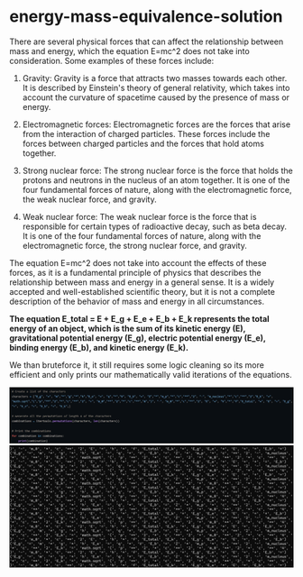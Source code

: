 # energy-mass-equivalence-solution

There are several physical forces that can affect the relationship between mass and energy, which the equation E=mc^2 does not take into consideration. Some examples of these forces include:

1. Gravity: Gravity is a force that attracts two masses towards each other. It is described by Einstein's theory of general relativity, which takes into account the curvature of spacetime caused by the presence of mass or energy.

2. Electromagnetic forces: Electromagnetic forces are the forces that arise from the interaction of charged particles. These forces include the forces between charged particles and the forces that hold atoms together.

3. Strong nuclear force: The strong nuclear force is the force that holds the protons and neutrons in the nucleus of an atom together. It is one of the four fundamental forces of nature, along with the electromagnetic force, the weak nuclear force, and gravity.

4. Weak nuclear force: The weak nuclear force is the force that is responsible for certain types of radioactive decay, such as beta decay. It is one of the four fundamental forces of nature, along with the electromagnetic force, the strong nuclear force, and gravity.

The equation E=mc^2 does not take into account the effects of these forces, as it is a fundamental principle of physics that describes the relationship between mass and energy in a general sense. It is a widely accepted and well-established scientific theory, but it is not a complete description of the behavior of mass and energy in all circumstances.



**The equation E_total = E + E_g + E_e + E_b + E_k represents the total energy of an object, which is the sum of its kinetic energy (E), gravitational potential energy (E_g), electric potential energy (E_e), binding energy (E_b), and kinetic energy (E_k).** 

We than bruteforce it, it still requires some logic cleaning so its more efficient and only prints our mathematically valid iterations of the equations.

![primitive brute forcing img](https://github.com/mmtmn/energy-mass-equivalence-solution/blob/main/assets/bruteforcing.png)
![terminal goes hard at it](https://github.com/mmtmn/energy-mass-equivalence-solution/blob/main/assets/terminal%20goes%20brrrrrrrrrrrrrrr.png)
